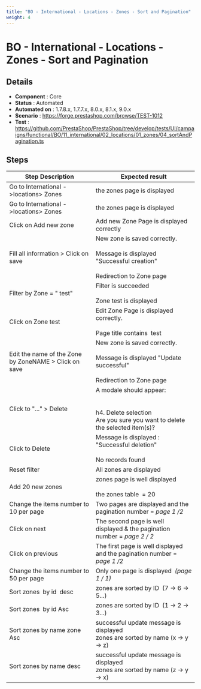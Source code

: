 ```yaml
---
title: "BO - International - Locations - Zones - Sort and Pagination"
weight: 4
---
```


# BO - International - Locations - Zones - Sort and Pagination
## Details
* **Component** : Core
* **Status** : Automated
* **Automated on** : 1.7.8.x, 1.7.7.x, 8.0.x, 8.1.x, 9.0.x
* **Scenario** : https://forge.prestashop.com/browse/TEST-1012
* **Test** : https://github.com/PrestaShop/PrestaShop/tree/develop/tests/UI/campaigns/functional/BO/11_international/02_locations/01_zones/04_sortAndPagination.ts

## Steps
| Step Description | Expected result |
| ----- | ----- |
| Go to International ->locations> Zones | the zones page is displayed |
| Go to International ->locations> Zones | the zones page is displayed |
| Click on Add new zone | Add new Zone Page is displayed correctly |
| Fill all information > Click on save | New zone is saved correctly.<br><br>Message is displayed "Successful creation"<br><br>Redirection to Zone page |
| Filter by Zone = " test" | Filter is succeeded<br><br>Zone test is displayed |
| Click on Zone test | Edit Zone Page is displayed correctly.<br><br>Page title contains  test |
| Edit the name of the Zone by ZoneNAME > Click on save | New zone is saved correctly.<br><br>Message is displayed "Update successful"<br><br>Redirection to Zone page |
| Click to "..." > Delete | A modale should appear:<br><br> <br>h4. Delete selection<br>Are you sure you want to delete the selected item(s)? |
| Click to Delete | Message is displayed : "Successful deletion"<br><br>No records found |
| Reset filter | All zones are displayed |
| Add 20 new zones | zones page is well displayed<br><br>the zones table  = 20 |
| Change the items number to 10 per page | Two pages are displayed and the pagination number = _page 1 /2_ |
| Click on next | The second page is well displayed & the pagination number = _page 2 / 2_ |
| Click on previous | The first page is well displayed and the pagination number = _page 1 /2_ |
| Change the items number to 50 per page | Only one page is displayed  _(page 1 / 1)_ |
| Sort zones  by id  desc | zones are sorted by ID  (7 -> 6 -> 5...) |
| Sort zones  by id Asc | zones are sorted by ID  (1 -> 2 -> 3...) |
| Sort zones by name zone Asc | successful update message is displayed<br>zones are sorted by name (x -> y -> z) |
| Sort zones by name desc | successful update message is displayed<br>zones are sorted by name (z -> y -> x) |